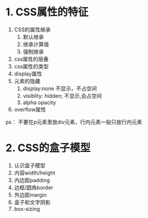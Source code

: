 # 1. CSS属性的特征
1. CSS的属性继承
   1. 默认继承
   2. 继承计算值
   3. 强制继承
2. css属性的层叠
3. css属性的类型
4. display属性
5. 元素的隐藏
   1. display:none  不显示，不占空间
   2. visiblity: hidden; 不显示,会占空间
   3. alpha opacity
6. overflow属性

ps： 不要在p元素里放div元素，行内元素一般只放行内元素

# 2. CSS的盒子模型
1. 认识盒子模型
2. 内容width/height
3. 内边距padding
4. 边框/圆角border
5. 外边距margin
6. 盒子和文字阴影
7. box-sizing